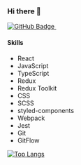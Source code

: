### Hi there 👋


<a href="https://github.com/EkaterinaPo1805">
    <img src="https://img.shields.io/badge/GitHub-purple?style=for-the-badge&logo=linkedin&logoColor=white" alt="GitHub Badge"/>
</a>

<img src="https://komarev.com/ghpvc/?username=EkaterinaPo1805&style=flat-square&color=yellow" alt=""/>


#### **Skills**
- React
- JavaScript
- TypeScript
- Redux
- Redux Toolkit
- CSS
- SCSS
- styled-components
- Webpack
- Jest
- Git
- GitFlow

[![Top Langs](https://github-readme-stats.vercel.app/api/top-langs/?username=EkaterinaPo1805&layout=compact&theme=vision-friendly-light)](https://github.com/anuraghazra/github-readme-stats)





